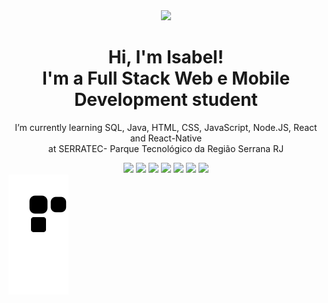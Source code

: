 <div align="center">
  <img src="https://github-readme-stats.vercel.app/api?username=isabeels&hide=stars&show_icons=true&theme=radical" 
       height="140px;" />
</div>

<div align="center">
  <h1> Hi, I'm Isabel!<br> I'm a Full Stack Web e Mobile Development student </h1>
  <p> I’m currently learning SQL, Java, HTML, CSS, JavaScript, Node.JS, React and React-Native <br> at SERRATEC- Parque Tecnológico da Região Serrana RJ</p>
</div>

<div align="center">
<img src="https://cdn.jsdelivr.net/gh/devicons/devicon/icons/postgresql/postgresql-original-wordmark.svg" height="50px;" />
<img src="https://cdn.jsdelivr.net/gh/devicons/devicon/icons/java/java-original-wordmark.svg" height="50px;"/>
<img src="https://cdn.jsdelivr.net/gh/devicons/devicon/icons/html5/html5-original.svg" height="50px;" />
<img src="https://cdn.jsdelivr.net/gh/devicons/devicon/icons/css3/css3-original.svg" height="50px;" />
<img src="https://cdn.jsdelivr.net/gh/devicons/devicon/icons/javascript/javascript-original.svg" height="50px;" /> 
<img src="https://cdn.jsdelivr.net/gh/devicons/devicon/icons/nodejs/nodejs-original.svg" height="50px;" />
<img src="https://cdn.jsdelivr.net/gh/devicons/devicon/icons/react/react-original-wordmark.svg" height="50px;" />
  
          
          
        
</div>    

<img src="https://github.com/isabeels/isabeels/blob/output/github-contribution-grid-snake.svg"/>
          
          

